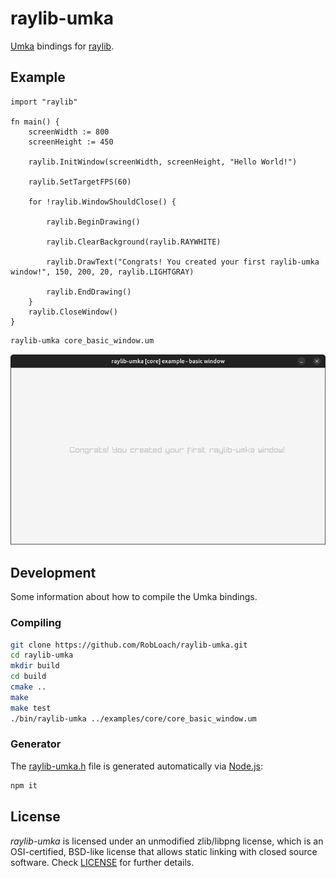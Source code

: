 # raylib-umka

[Umka](https://github.com/vtereshkov/umka-lang) bindings for [raylib](https://github.com/raysan5/raylib).

## Example

``` umka
import "raylib"

fn main() {
    screenWidth := 800
    screenHeight := 450

    raylib.InitWindow(screenWidth, screenHeight, "Hello World!")

    raylib.SetTargetFPS(60)

    for !raylib.WindowShouldClose() {

        raylib.BeginDrawing()

        raylib.ClearBackground(raylib.RAYWHITE)

        raylib.DrawText("Congrats! You created your first raylib-umka window!", 150, 200, 20, raylib.LIGHTGRAY)

        raylib.EndDrawing()
    }
    raylib.CloseWindow()
}
```

``` bash
raylib-umka core_basic_window.um
```

[![Screenshot of core_basic_window.um](examples/core/core_basic_window.png)](examples/core/core_basic_window.um)

## Development

Some information about how to compile the Umka bindings.

### Compiling

``` bash
git clone https://github.com/RobLoach/raylib-umka.git
cd raylib-umka
mkdir build
cd build
cmake ..
make
make test
./bin/raylib-umka ../examples/core/core_basic_window.um
```

### Generator

The [raylib-umka.h](includes/raylib-umka.h) file is generated automatically via [Node.js](https://nodejs.org):

``` bash
npm it
```

## License

*raylib-umka* is licensed under an unmodified zlib/libpng license, which is an OSI-certified, BSD-like license that allows static linking with closed source software. Check [LICENSE](LICENSE) for further details.
